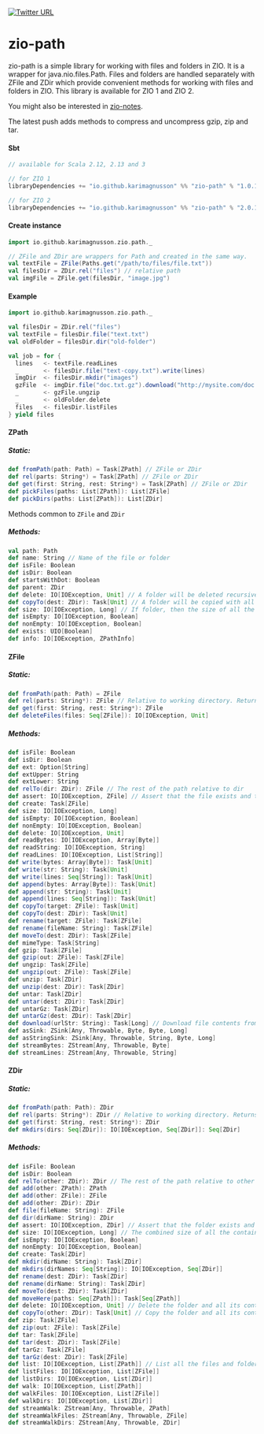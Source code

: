 [![Twitter URL](https://img.shields.io/twitter/url/https/twitter.com/bukotsunikki.svg?style=social&label=Follow%20%40kuzminki_lib)](https://twitter.com/kuzminki_lib)

# zio-path

zio-path is a simple library for working with files and folders in ZIO. It is a wrapper for java.nio.files.Path. Files and folders are handled separately with ZFile and ZDir which provide convenient methods for working with files and folders in ZIO. This library is available for ZIO 1 and ZIO 2.

You might also be interested in [zio-notes](https://github.com/karimagnusson/zio-notes).

The latest push adds methods to compress and uncompress gzip, zip and tar.

#### Sbt
```sbt
// available for Scala 2.12, 2.13 and 3

// for ZIO 1
libraryDependencies += "io.github.karimagnusson" %% "zio-path" % "1.0.1"

// for ZIO 2
libraryDependencies += "io.github.karimagnusson" %% "zio-path" % "2.0.1"
```

#### Create instance
```scala
import io.github.karimagnusson.zio.path._

// ZFile and ZDir are wrappers for Path and created in the same way.
val textFile = ZFile(Paths.get("/path/to/files/file.txt"))
val filesDir = ZDir.rel("files") // relative path
val imgFile = ZFile.get(filesDir, "image.jpg")
```

#### Example
```scala
import io.github.karimagnusson.zio.path._

val filesDir = ZDir.rel("files")
val textFile = filesDir.file("text.txt")
val oldFolder = filesDir.dir("old-folder")

val job = for {
  lines   <- textFile.readLines
  _       <- filesDir.file("text-copy.txt").write(lines)
  imgDir  <- filesDir.mkdir("images")
  gzFile  <- imgDir.file("doc.txt.gz").download("http://mysite.com/doc.txt.gz")
  _       <- gzFile.ungzip
  _       <- oldFolder.delete
  files   <- filesDir.listFiles
} yield files
```

#### ZPath

##### Static:
```scala
def fromPath(path: Path) = Task[ZPath] // ZFile or ZDir
def rel(parts: String*) = Task[ZPath] // ZFile or ZDir
def get(first: String, rest: String*) = Task[ZPath] // ZFile or ZDir
def pickFiles(paths: List[ZPath]): List[ZFile]
def pickDirs(paths: List[ZPath]): List[ZDir]
```

Methods common to `ZFile` and `ZDir`
##### Methods:
```scala
val path: Path
def name: String // Name of the file or folder
def isFile: Boolean
def isDir: Boolean
def startsWithDot: Boolean
def parent: ZDir
def delete: IO[IOException, Unit] // A folder will be deleted recursively
def copyTo(dest: ZDir): Task[Unit] // A folder will be copied with all its contents
def size: IO[IOException, Long] // If folder, then the size of all the containing files and folders
def isEmpty: IO[IOException, Boolean]
def nonEmpty: IO[IOException, Boolean]
def exists: UIO[Boolean]
def info: IO[IOException, ZPathInfo]
``` 

#### ZFile

##### Static:
```scala
def fromPath(path: Path) = ZFile
def rel(parts: String*): ZFile // Relative to working directory. Returns full path. 
def get(first: String, rest: String*): ZFile 
def deleteFiles(files: Seq[ZFile]): IO[IOException, Unit]
```

##### Methods:
```scala
def isFile: Boolean
def isDir: Boolean
def ext: Option[String]
def extUpper: String
def extLower: String
def relTo(dir: ZDir): ZFile // The rest of the path relative to dir
def assert: IO[IOException, ZFile] // Assert that the file exists and that it is a file
def create: Task[ZFile]
def size: IO[IOException, Long]
def isEmpty: IO[IOException, Boolean]
def nonEmpty: IO[IOException, Boolean]
def delete: IO[IOException, Unit]
def readBytes: IO[IOException, Array[Byte]]
def readString: IO[IOException, String]
def readLines: IO[IOException, List[String]]
def write(bytes: Array[Byte]): Task[Unit]
def write(str: String): Task[Unit]
def write(lines: Seq[String]): Task[Unit]
def append(bytes: Array[Byte]): Task[Unit]
def append(str: String): Task[Unit]
def append(lines: Seq[String]): Task[Unit]
def copyTo(target: ZFile): Task[Unit]
def copyTo(dest: ZDir): Task[Unit]
def rename(target: ZFile): Task[ZFile]
def rename(fileName: String): Task[ZFile]
def moveTo(dest: ZDir): Task[ZFile]
def mimeType: Task[String]
def gzip: Task[ZFile]
def gzip(out: ZFile): Task[ZFile]
def ungzip: Task[ZFile]
def ungzip(out: ZFile): Task[ZFile]
def unzip: Task[ZDir]
def unzip(dest: ZDir): Task[ZDir]
def untar: Task[ZDir]
def untar(dest: ZDir): Task[ZDir]
def untarGz: Task[ZDir]
def untarGz(dest: ZDir): Task[ZDir]
def download(urlStr: String): Task[Long] // Download file contents from URL to this file
def asSink: ZSink[Any, Throwable, Byte, Byte, Long]
def asStringSink: ZSink[Any, Throwable, String, Byte, Long]
def streamBytes: ZStream[Any, Throwable, Byte]
def streamLines: ZStream[Any, Throwable, String]
```

#### ZDir

##### Static:
```scala
def fromPath(path: Path): ZDir
def rel(parts: String*): ZDir // Relative to working directory. Returns full path.
def get(first: String, rest: String*): ZDir
def mkdirs(dirs: Seq[ZDir]): IO[IOException, Seq[ZDir]]: Seq[ZDir]
```

##### Methods:
```scala
def isFile: Boolean
def isDir: Boolean
def relTo(other: ZDir): ZDir // The rest of the path relative to other
def add(other: ZPath): ZPath
def add(other: ZFile): ZFile
def add(other: ZDir): ZDir
def file(fileName: String): ZFile
def dir(dirName: String): ZDir
def assert: IO[IOException, ZDir] // Assert that the folder exists and that it is a folder
def size: IO[IOException, Long] // The combined size of all the containing files and folders
def isEmpty: IO[IOException, Boolean]
def nonEmpty: IO[IOException, Boolean]
def create: Task[ZDir]
def mkdir(dirName: String): Task[ZDir]
def mkdirs(dirNames: Seq[String]): IO[IOException, Seq[ZDir]]
def rename(dest: ZDir): Task[ZDir]
def rename(dirName: String): Task[ZDir]
def moveTo(dest: ZDir): Task[ZDir]
def moveHere(paths: Seq[ZPath]): Task[Seq[ZPath]]
def delete: IO[IOException, Unit] // Delete the folder and all its contents
def copyTo(other: ZDir): Task[Unit] // Copy the folder and all its contents
def zip: Task[ZFile]
def zip(out: ZFile): Task[ZFile]
def tar: Task[ZFile]
def tar(dest: ZDir): Task[ZFile]
def tarGz: Task[ZFile]
def tarGz(dest: ZDir): Task[ZFile]
def list: IO[IOException, List[ZPath]] // List all the files and folders
def listFiles: IO[IOException, List[ZFile]]
def listDirs: IO[IOException, List[ZDir]]
def walk: IO[IOException, List[ZPath]]
def walkFiles: IO[IOException, List[ZFile]]
def walkDirs: IO[IOException, List[ZDir]]
def streamWalk: ZStream[Any, Throwable, ZPath]
def streamWalkFiles: ZStream[Any, Throwable, ZFile]
def streamWalkDirs: ZStream[Any, Throwable, ZDir]
```

















